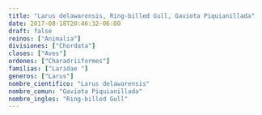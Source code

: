 ```yaml
---
title: "Larus delawarensis, Ring-billed Gull, Gaviota Piquianillada"
date: 2017-08-18T20:46:32-06:00
draft: false
reinos: ["Animalia"]
divisiones: ["Chordata"]
clases: ["Aves"]
ordenes: ["Charadriiformes"]
familias: ["Laridae "]
generos: ["Larus"]
nombre_cientifico: "Larus delawarensis"
nombre_comun: "Gaviota Piquianillada"
nombre_ingles: "Ring-billed Gull"
---
```

